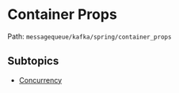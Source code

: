 # Container Props

Path: `messagequeue/kafka/spring/container_props`

## Subtopics
- [Concurrency](./concurrency/README.md)

